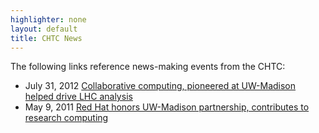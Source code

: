 ```yaml
---
highlighter: none
layout: default
title: CHTC News
---
```


The following links reference news-making events from the CHTC:

-   July 31, 2012 [Collaborative computing, pioneered at UW-Madison
    helped drive LHC
    analysis](http://www.news.wisc.edu/20913?utm_source=iUW&utm_medium=email&utm_campaign=iUW2012-07-31)
-   May 9, 2011 [Red Hat honors UW-Madison partnership, contributes to
    research computing](http://www.news.wisc.edu/19384)
